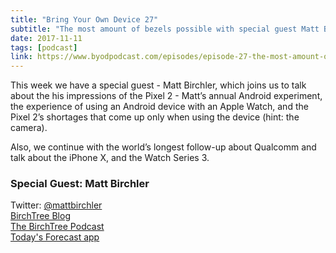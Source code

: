```yaml
---
title: "Bring Your Own Device 27"
subtitle: "The most amount of bezels possible with special guest Matt Birchler"
date: 2017-11-11
tags: [podcast]
link: https://www.byodpodcast.com/episodes/episode-27-the-most-amount-of-bezels-possible-with-special-guest-matt-birchler/11/11/2017
---
```

This week we have a special guest - Matt Birchler, which joins us to talk about the his impressions of the Pixel 2 - Matt’s annual Android experiment, the experience of  using an Android device with an Apple Watch, and the Pixel 2’s shortages that come up only when using the device (hint: the camera).

Also, we continue with the world’s longest follow-up about Qualcomm and talk about the iPhone X, and the Watch Series 3.

### Special Guest: Matt Birchler
Twitter: [@mattbirchler][1]
<br>[BirchTree Blog][2]
<br>[The BirchTree Podcast][3]
<br>[Today's Forecast app][4]

[1]:	https://www.twitter.com/attbirchler
[2]:	https://birchtree.me
[3]:	http://birchtree.libsyn.com/
[4]:	https://forecast-app.com
